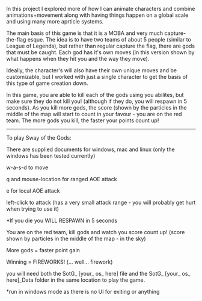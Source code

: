 In this project I explored more of how I can animate characters and combine animations+movement along with having things happen on a global scale and using many more aprticle systems.

The main basis of this game is that it is a MOBA and very much capture-the-flag esque. The idea is to have two teams of about 5 people (similar to League of Legends), but rather than regular capture the flag, there are gods that must be caught. Each god has it's own moves (in this version shown by what happens when they hit you and the way they move).

Ideally, the character's will also have their own unique moves and be customizable, but I worked with just a single character to get the basis of this type of game creation down.

In this game, you are able to kill each of the gods using you abilites, but make sure they do not kill you! (although if they do, you will respawn in 5 seconds). As you kill more gods, the score (shown by the particles in the middle of the map will start to count in your favour - you are on the red team. The more gods you kill, the faster your points count up!

**************************

To play Sway of the Gods:

There are supplied documents for windows, mac and linux (only the windows has been tested currently)

w-a-s-d to move

q and mouse-location for ranged AOE attack

e for local AOE attack

left-click to attack (has a very small attack range - you will probably get hurt when trying to use it)

*If you die you WILL RESPAWN in 5 seconds

You are on the red team, kill gods and watch you score count up! (score shown by particles in the middle of the map - in the
sky)

More gods = faster point gain

Winning = FIREWORKS! (... well... firework)

you will need both the SotG_ [your_ os_ here] file and the SotG_ [your_ os_ here]_Data folder in the same location to play the game.

*run in windows mode as there is no UI for exiting or anything
